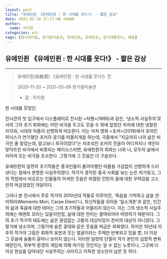 ```yaml
---
layout: post
title: "유에민쥔 《유에민쥔 : 한 시대를 웃다!》 - 짧은 감상"
date: 2021-02-18 17:17:00 +0900
author:
  name: 이지원
categories: etc
tags: [동시대미술, 한가람미술관, 유에민쥔, 유에민준, 한시대를웃다, 예술]
---
```


## 유에민쥔 《유에민쥔 : 한 시대를 웃다!》 - 짧은 감상
---
> 유에민쥔(岳敏君) 《유에민쥔 : 한 시대를 웃다!》전

> 2020-11-20 ~ 2021-05-09 한가람미술관

> - 글 : 이지원

한 시대를 웃었던.

전시관의 첫 입구에서 디스플레이로 전시된 \<처형>(1995)과 같은, ‘냉소적 사실주의’로서의 그의 초기 회화에는 어떤 비극을 두고도 웃을 수 밖에 없었던 처지에 대한 냉철한 자각과, 시대의 아픔이 선명하게 떠오른다. 이는 마치 영화 \<조커>(2019)에서 호아킨 피닉스가 연기했던 조커의 광기를 떠올리게끔 하는데, 극중에서 “지금까지 나의 삶은 비극인 줄 알았는데, 알고보니 희극이었다”는 자조섞인 조커의 웃음이 어디까지나 개인이 맞닥뜨린 비극에서 비롯되는 페이소스라면, 유에민쥔의 회화는 너와 나, 모두의 삶에서 자아져 오는 비극을 조소한다. 그렇기에 그 웃음은 더 구슬프다.

유에민쥔의 일련의 초기작들은 중국인들이 품어야했던 아픔을 가감없이 선명하게 드러낸다는 점에서 분명한 사실주의였다. 작가가 경직된 중국 사회를 보는 눈은 차가웠고, 그의 작업에서 떠오르는 인물들의 어색한 웃음은 좌절된 인민의 꿈에 대한 무력감을 고스란히 머금었었던 까닭이다.

그러나 본 전시에서 주로 작가의 2010년대 작들로 이루어진, ‘죽음을 기억하고 삶을 찬미하라(Memento Mori, Carpe Diem)’나, 최신작들을 모아둔 ‘일소개춘’과 같은, 인간의 삶과 죽음에 대한 테마는 그의 초기작들과 어울리지 않는다. 이는 그의 냉소적 사실주의에는 메멘토 모리는 있을지언정, 삶에 대한 찬미는 결여되어야 마땅하기 때문이다. 그의 초기 작가적 태도에는 삶은 끊임없는 고통의 대상이었지 찬미의 대상이 아니었다. 그렇기에 냉소이며, 그렇기에 슬픈 광대와 같은 웃음을 머금은 회화였다. 하지만 10년대 이후의 작가의 그림은 회화적 표현과 웃는 얼굴이라는 주제만 반복되고 있을 뿐, 더 이상 그 웃음에 슬픔이 묻어나 보이지 않는다. 이러한 일련의 단절이 작가 본인의 심정적 변화때문인지, 외부적 환경의 개입에 의해 야기된 것인지는 알 수 없는 노릇이나, 그곳에 더 이상 현실을 담아내던 사실주의는 사라지고 지독한 냉소만이 남은 듯 하다.
